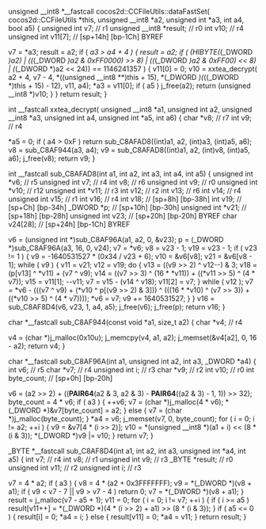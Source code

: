 unsigned __int8 *__fastcall cocos2d::CCFileUtils::dataFastSet(
        cocos2d::CCFileUtils *this,
        unsigned __int8 *a2,
        unsigned int *a3,
        int a4,
        bool a5)
{
  unsigned int v7; // r1
  unsigned __int8 *result; // r0
  int v10; // r4
  unsigned int v11[7]; // [sp+14h] [bp-1Ch] BYREF

  v7 = *a3;
  result = a2;
  if ( *a3 > a4 + 4 )
  {
    result = a2;
    if ( (HIBYTE(*(_DWORD *)a2) | ((*(_DWORD *)a2 & 0xFF0000) >> 8) | ((*(_DWORD *)a2 & 0xFF00) << 8) | (*(_DWORD *)a2 << 24)) == 1146241357 )
    {
      v11[0] = 0;
      v10 = xxtea_decrypt(
              a2 + 4,
              v7 - 4,
              *((unsigned __int8 **)this + 15),
              *(_DWORD *)(*((_DWORD *)this + 15) - 12),
              v11,
              a4);
      *a3 = v11[0];
      if ( a5 )
        j_free(a2);
      return (unsigned __int8 *)v10;
    }
  }
  return result;
}


int __fastcall xxtea_decrypt(
        unsigned __int8 *a1,
        unsigned int a2,
        unsigned __int8 *a3,
        unsigned int a4,
        unsigned int *a5,
        int a6)
{
  char *v8; // r7
  int v9; // r4

  *a5 = 0;
  if ( a4 > 0xF )
    return sub_C8AFAD8((int)a1, a2, (int)a3, (int)a5, a6);
  v8 = sub_C8AF944(a3, a4);
  v9 = sub_C8AFAD8((int)a1, a2, (int)v8, (int)a5, a6);
  j_free(v8);
  return v9;
}

int __fastcall sub_C8AFAD8(int a1, int a2, int a3, int a4, int a5)
{
  unsigned int *v6; // r5
  unsigned int v7; // r4
  int v8; // r6
  unsigned int v9; // r0
  unsigned int *v10; // r12
  unsigned int *v11; // r3
  int v12; // r2
  int v13; // r6
  int v14; // r4
  unsigned int v15; // r1
  int v16; // r4
  int v18; // [sp+8h] [bp-38h]
  int v19; // [sp+Ch] [bp-34h]
  _DWORD *p; // [sp+10h] [bp-30h]
  unsigned int *v21; // [sp+18h] [bp-28h]
  unsigned int v23; // [sp+20h] [bp-20h] BYREF
  char v24[28]; // [sp+24h] [bp-1Ch] BYREF

  v6 = (unsigned int *)sub_C8AF96A(a1, a2, 0, &v23);
  p = (_DWORD *)sub_C8AF96A(a3, 16, 0, v24);
  v7 = *v6;
  v8 = v23 - 1;
  v19 = v23 - 1;
  if ( v23 != 1 )
  {
    v9 = -1640531527 * (0x34 / v23 + 6);
    v10 = &v6[v8];
    v21 = &v6[v8 - 1];
    while ( v9 )
    {
      v11 = v21;
      v12 = v19;
      do
      {
        v13 = ((v9 >> 2) ^ v12--) & 3;
        v18 = (p[v13] ^ *v11) + (v7 ^ v9);
        v14 = ((v7 >> 3) ^ (16 * *v11)) + ((*v11 >> 5) ^ (4 * v7));
        v15 = v11[1];
        --v11;
        v7 = v15 - (v14 ^ v18);
        v11[2] = v7;
      }
      while ( v12 );
      v7 = *v6 - (((v7 ^ v9) + (*v10 ^ p[(v9 >> 2) & 3])) ^ (((16 * *v10) ^ (v7 >> 3)) + ((*v10 >> 5) ^ (4 * v7))));
      *v6 = v7;
      v9 += 1640531527;
    }
  }
  v16 = sub_C8AF8D4(v6, v23, 1, a4, a5);
  j_free(v6);
  j_free(p);
  return v16;
}


char *__fastcall sub_C8AF944(const void *a1, size_t a2)
{
  char *v4; // r4

  v4 = (char *)j_malloc(0x10u);
  j_memcpy(v4, a1, a2);
  j_memset(&v4[a2], 0, 16 - a2);
  return v4;
}


char *__fastcall sub_C8AF96A(int a1, unsigned int a2, int a3, _DWORD *a4)
{
  int v6; // r5
  char *v7; // r4
  unsigned int i; // r3
  char *v9; // r2
  int v10; // r0
  int byte_count; // [sp+0h] [bp-20h]

  v6 = (a2 >> 2) + ((__PAIR64__(a2 & 3, a2 & 3) - __PAIR64__((a2 & 3) - 1, 1)) >> 32);
  byte_count = 4 * v6;
  if ( a3 )
  {
    ++v6;
    v7 = (char *)j_malloc(4 * v6);
    *(_DWORD *)&v7[byte_count] = a2;
  }
  else
  {
    v7 = (char *)j_malloc(byte_count);
  }
  *a4 = v6;
  j_memset(v7, 0, byte_count);
  for ( i = 0; i != a2; ++i )
  {
    v9 = &v7[4 * (i >> 2)];
    v10 = *(unsigned __int8 *)(a1 + i) << (8 * (i & 3));
    *(_DWORD *)v9 |= v10;
  }
  return v7;
}


_BYTE *__fastcall sub_C8AF8D4(int a1, int a2, int a3, unsigned int *a4, int a5)
{
  int v7; // r4
  int v8; // r1
  unsigned int v9; // r3
  _BYTE *result; // r0
  unsigned int v11; // r2
  unsigned int i; // r3

  v7 = 4 * a2;
  if ( a3 )
  {
    v8 = 4 * (a2 + 0x3FFFFFFF);
    v9 = *(_DWORD *)(v8 + a1);
    if ( v9 < v7 - 7 || v9 > v7 - 4 )
      return 0;
    v7 = *(_DWORD *)(v8 + a1);
  }
  result = j_malloc(v7 - a5 + 1);
  v11 = 0;
  for ( i = 0; i != v7; ++i )
  {
    if ( i >= a5 )
      result[v11++] = *(_DWORD *)(4 * (i >> 2) + a1) >> (8 * (i & 3));
  }
  if ( a5 <= 0 )
  {
    result[i] = 0;
    *a4 = i;
  }
  else
  {
    result[v11] = 0;
    *a4 = v11;
  }
  return result;
}
